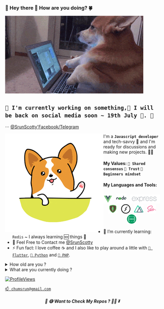 ###  💖 Hey there 👋 How are you doing? 🍀
![Busy](https://github.com/ChumSrun/ChumSrun/raw/master/corgi-typing.gif)

## `📝 I'm currently working on something,🚀 I will be back on social media soon ~ 19th July 💚. 📔`
⋅⋅⋅ [@SrunScotty'Facebook/Telegram](https://www.facebook.com/srun.scotty.7)

<img align="left" src="https://github.com/ChumSrun/ChumSrun/raw/master/hello.gif"></img>

I'm a **`Javascript developer`** and tech-savvy 🤗 and I'm ready for discussions and making new projects. 🐱‍🚀

#### My Values: `🙌 Shared consensus` `💝 Trust` `🐣 Beginners mindset`

#### My Languages and Tools:
<p align='center'>
<img height="30" src="https://github.com/ChumSrun/ChumSrun/raw/master/icon/vue.png">&nbsp;&nbsp;
<img height="33" src="https://github.com/ChumSrun/ChumSrun/raw/master/icon/node.png">&nbsp;&nbsp;
<img height="29" src="https://github.com/ChumSrun/ChumSrun/raw/master/icon/expressjs.png">&nbsp;&nbsp;
<img height="30" src="https://github.com/ChumSrun/ChumSrun/raw/master/icon/mongo.png">&nbsp;&nbsp;
<img height="30" src="https://github.com/ChumSrun/ChumSrun/raw/master/icon/socketio.png">&nbsp;&nbsp;
<img height="30" src="https://github.com/ChumSrun/ChumSrun/raw/master/icon/nuxtjs.png">&nbsp;&nbsp;
<img height="30" src="https://github.com/ChumSrun/ChumSrun/raw/master/icon/sass.png">&nbsp;&nbsp;
<img height="30" src="https://github.com/ChumSrun/ChumSrun/raw/master/icon/restapi.png">
</p>

- 🌱 I’m currently learning: `Redis` ~ I always learning 🆕 things 🤣
- 💌 Feel Free to Contact me [@SrunScotty](https://www.facebook.com/srun.scotty.7)
- ⚡ Fun fact: I love coffee ☕ and I also like to play around a little with [`📱 Flutter`](https://flutter.dev/), [`🐍 Python`](https://www.python.org/) and [`🐘 PHP`](https://www.php.net/).

<details>
 <summary>How old are you ?</summary>
 
 ```javascript
 const yearBornIn = 1999;
 alert(new Date().getFullYear()-yearBornIn);
 ```
 
</details>
<details>
 <summary>What are you currently doing ?</summary>
 I'm working on few side projects while job seeking. And also taking some online courses.
</details>

[![ProfileViews](https://ena75enh6x2epdq.m.pipedream.net/)](https://github.com/ChumSrun)

[`📫 chumsrun@gmail.com`](mailto:chumsrun@gmail.com)

<h5 align="center">🔮 😅 Want to Check My Repos ? 🐱‍👤 ⏬</h5>

<!--- [comment]: # ( [![ProfileViews](https://visitor-badge.glitch.me/badge?page_id=ChumSrun.ChumSrun)](https://github.com/ChumSrun) )
[![ProfileViews](http://hits.dwyl.com/ChumSrun/ChumSrun.svg)](https://github.com/ChumSrun)
-->
